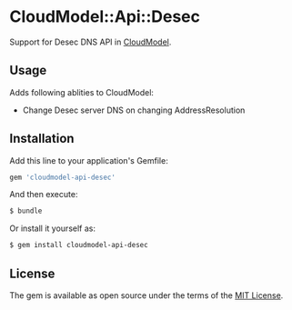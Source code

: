 # CloudModel::Api::Desec
Support for Desec DNS API in [CloudModel](https://github.com/cloudmodel/cloudmodel).

## Usage
Adds following ablities to CloudModel:

* Change Desec server DNS on changing AddressResolution

## Installation
Add this line to your application's Gemfile:

```ruby
gem 'cloudmodel-api-desec'
```

And then execute:
```bash
$ bundle
```

Or install it yourself as:
```bash
$ gem install cloudmodel-api-desec
```

## License
The gem is available as open source under the terms of the [MIT License](https://opensource.org/licenses/MIT).
